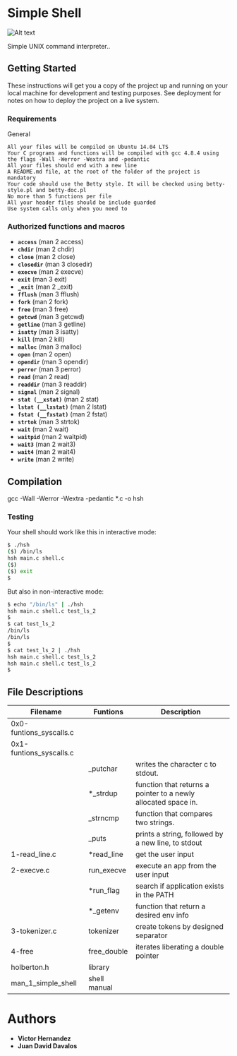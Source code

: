 # Simple Shell

![Alt text](https://s3.amazonaws.com/intranet-projects-files/holbertonschool-low_level_programming/235/shell.jpeg)

Simple UNIX command interpreter..

## Getting Started

These instructions will get you a copy of the project up and running on your local machine for development and testing purposes. See deployment for notes on how to deploy the project on a live system.

### Requirements

General

```llowed editors: vi, vim, emacs
All your files will be compiled on Ubuntu 14.04 LTS
Your C programs and functions will be compiled with gcc 4.8.4 using the flags -Wall -Werror -Wextra and -pedantic
All your files should end with a new line
A README.md file, at the root of the folder of the project is mandatory
Your code should use the Betty style. It will be checked using betty-style.pl and betty-doc.pl
No more than 5 functions per file
All your header files should be include guarded
Use system calls only when you need to 
```

### Authorized functions and macros

- **``access``** (man 2 access)
- **``chdir``** (man 2 chdir)
- **``close``** (man 2 close)
- **``closedir``** (man 3 closedir)
- **``execve``** (man 2 execve)
- **``exit``** (man 3 exit)
- **``_exit``** (man 2 _exit)
- **``fflush``** (man 3 fflush)
- **``fork``** (man 2 fork)
- **``free``** (man 3 free)
- **``getcwd``** (man 3 getcwd)
- **``getline``** (man 3 getline)
- **``isatty``** (man 3 isatty)
- **``kill``** (man 2 kill)
- **``malloc``** (man 3 malloc)
- **``open``** (man 2 open)
- **``opendir``** (man 3 opendir)
- **``perror``** (man 3 perror)
- **``read``** (man 2 read)
- **``readdir``** (man 3 readdir)
- **``signal``** (man 2 signal)
- **``stat (__xstat)``** (man 2 stat)
- **``lstat (__lxstat)``** (man 2 lstat)
- **``fstat (__fxstat)``** (man 2 fstat)
- **``strtok``** (man 3 strtok)
- **``wait``** (man 2 wait)
- **``waitpid``** (man 2 waitpid)
- **``wait3``** (man 2 wait3)
- **``wait4``** (man 2 wait4)
- **``write``** (man 2 write)

## Compilation

gcc -Wall -Werror -Wextra -pedantic *.c -o hsh

### Testing

Your shell should work like this in interactive mode:

```sh
$ ./hsh
($) /bin/ls
hsh main.c shell.c
($)
($) exit
$
```

But also in non-interactive mode:

```sh
$ echo "/bin/ls" | ./hsh
hsh main.c shell.c test_ls_2
$
$ cat test_ls_2
/bin/ls
/bin/ls
$
$ cat test_ls_2 | ./hsh
hsh main.c shell.c test_ls_2
hsh main.c shell.c test_ls_2
$
```

## File Descriptions 
| Filename | Funtions | Description | 
| ------------- | ------------- | ------------ |
| 0x0-funtions_syscalls.c | | |
| 0x1-funtions_syscalls.c | | |
| | _putchar | writes the character c to stdout. |
| | *_strdup | function that returns a pointer to a newly allocated space in. |
| | _strncmp | function that compares two strings. |
| | _puts | prints a string, followed by a new line, to stdout |
| 1-read_line.c | *read_line  | get the user input |
| 2-execve.c | run_execve | execute an app from the user input |
| | *run_flag | search if application exists in the PATH |
| | *_getenv | function that return a desired env info |
| 3-tokenizer.c | tokenizer | create tokens by designed separator |
| 4-free | free_double | iterates liberating a double pointer |
| holberton.h | library | |
| man_1_simple_shell | shell manual | |

# Authors

* **Victor Hernandez**
* **Juan David Davalos** 
